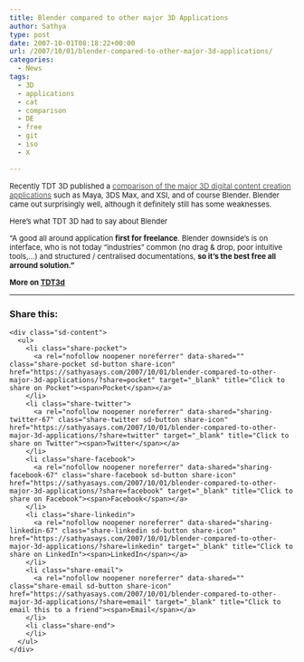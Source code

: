 ```yaml
---
title: Blender compared to other major 3D Applications
author: Sathya
type: post
date: 2007-10-01T08:18:22+00:00
url: /2007/10/01/blender-compared-to-other-major-3d-applications/
categories:
  - News
tags:
  - 3D
  - applications
  - cat
  - comparison
  - DE
  - free
  - git
  - iso
  - X

---
```

<font size="2">Recently TDT 3D published a <a href="http://www.tdt3d.be/articles_viewer.php?art_id=99"><font color="#555555">comparison of the major 3D digital content creation applications</font></a> such as Maya, 3DS Max, and XSI, and of course Blender. Blender came out surprisingly well, although it definitely still has some weaknesses.</font>

<font size="2">Here&#8217;s what TDT 3D had to say about Blender </font>

<font size="2">&#8220;</font><font size="2">A good all around application<strong> first for freelance</strong>. Blender downside&#8217;s is on</font> <font size="2">interface, who is not today &#8220;industries&#8221; common (no drag & drop, poor intuitive tools,&#8230;) and structured / centralised documentations, </font>**<font size="2">so it&#8217;s the best free all arround solution.&#8221;</font>**

**<font size="2">More on <a href="http://www.tdt3d.be/articles_viewer.php?art_id=99">TDT3d</a></font>**

****

<div class="sharedaddy sd-sharing-enabled">
  <div class="robots-nocontent sd-block sd-social sd-social-icon-text sd-sharing">
    <h3 class="sd-title">
      Share this:
    </h3>
    
    <div class="sd-content">
      <ul>
        <li class="share-pocket">
          <a rel="nofollow noopener noreferrer" data-shared="" class="share-pocket sd-button share-icon" href="https://sathyasays.com/2007/10/01/blender-compared-to-other-major-3d-applications/?share=pocket" target="_blank" title="Click to share on Pocket"><span>Pocket</span></a>
        </li>
        <li class="share-twitter">
          <a rel="nofollow noopener noreferrer" data-shared="sharing-twitter-67" class="share-twitter sd-button share-icon" href="https://sathyasays.com/2007/10/01/blender-compared-to-other-major-3d-applications/?share=twitter" target="_blank" title="Click to share on Twitter"><span>Twitter</span></a>
        </li>
        <li class="share-facebook">
          <a rel="nofollow noopener noreferrer" data-shared="sharing-facebook-67" class="share-facebook sd-button share-icon" href="https://sathyasays.com/2007/10/01/blender-compared-to-other-major-3d-applications/?share=facebook" target="_blank" title="Click to share on Facebook"><span>Facebook</span></a>
        </li>
        <li class="share-linkedin">
          <a rel="nofollow noopener noreferrer" data-shared="sharing-linkedin-67" class="share-linkedin sd-button share-icon" href="https://sathyasays.com/2007/10/01/blender-compared-to-other-major-3d-applications/?share=linkedin" target="_blank" title="Click to share on LinkedIn"><span>LinkedIn</span></a>
        </li>
        <li class="share-email">
          <a rel="nofollow noopener noreferrer" data-shared="" class="share-email sd-button share-icon" href="https://sathyasays.com/2007/10/01/blender-compared-to-other-major-3d-applications/?share=email" target="_blank" title="Click to email this to a friend"><span>Email</span></a>
        </li>
        <li class="share-end">
        </li>
      </ul>
    </div>
  </div>
</div>